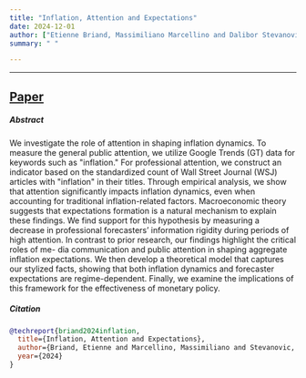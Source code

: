```yaml
---
title: "Inflation, Attention and Expectations" 
date: 2024-12-01
author: ["Etienne Briand, Massimiliano Marcellino and Dalibor Stevanovic"] 
summary: " " 

---
```

<!-- draft: true is there so the paper does not appear twice-->

---
<!--##### Summary-->

[Paper](/BMS_AttentionInflationExpectations.pdf)
---

##### Abstract

We investigate the role of attention in shaping inflation dynamics. To measure the general public attention, we utilize Google Trends (GT) data for keywords such as "inflation." For professional attention, we construct an indicator based on the standardized count of Wall Street Journal (WSJ) articles with "inflation" in their titles. Through empirical analysis, we show that attention significantly impacts inflation dynamics, even when accounting for traditional inflation-related factors. Macroeconomic theory suggests that expectations formation is a natural mechanism to explain these findings. We find support for this hypothesis by measuring a decrease in professional forecasters’ information rigidity during periods of high attention. In contrast to prior research, our findings highlight the critical roles of me- dia communication and public attention in shaping aggregate inflation expectations. We then develop a theoretical model that captures our stylized facts, showing that both inflation dynamics and forecaster expectations are regime-dependent. Finally, we examine the implications of this framework for the effectiveness of monetary policy.

##### Citation


```BibTeX
@techreport{briand2024inflation,
  title={Inflation, Attention and Expectations},
  author={Briand, Etienne and Marcellino, Massimiliano and Stevanovic, Dalibor},
  year={2024}
}
```

